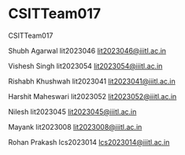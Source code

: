 # CSITTeam017
CSITTeam017

Shubh Agarwal lit2023046 lit2023046@iiitl.ac.in

Vishesh Singh lit2023054 lit2023054@iiitl.ac.in

Rishabh Khushwah lit2023041 lit2023041@iiitl.ac.in

Harshit Maheswari  lit2023052 lit2023052@iiitl.ac.in

Nilesh lit2023045 lit2023045@iiitl.ac.in

Mayank lit2023008 lit2023008@iiitl.ac.in

Rohan Prakash lcs2023014 lcs2023014@iiitl.ac.in
